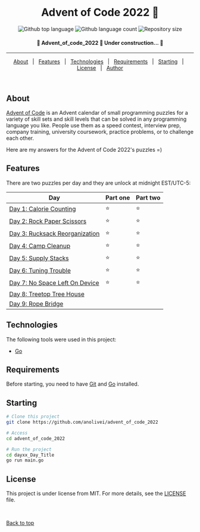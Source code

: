 <div align="center" id="top"> 

  &#xa0;

</div>

<h1 align="center"> Advent of Code 2022 🌟 </h1>

<p align="center">
  <img alt="Github top language" src="https://img.shields.io/github/languages/top/anolivei/advent_of_code_2022?color=335CFF">

  <img alt="Github language count" src="https://img.shields.io/github/languages/count/anolivei/advent_of_code_2022?color=335CFF">

  <img alt="Repository size" src="https://img.shields.io/github/repo-size/anolivei/advent_of_code_2022?color=335CFF">

</p>


<h4 align="center"> 
	🚧  Advent_of_code_2022 🌟 Under construction...  🚧
</h4> 

<hr>

<p align="center">
  <a href="#about">About</a> &#xa0; | &#xa0; 
  <a href="#features">Features</a> &#xa0; | &#xa0;
  <a href="#technologies">Technologies</a> &#xa0; | &#xa0;
  <a href="#requirements">Requirements</a> &#xa0; | &#xa0;
  <a href="#starting">Starting</a> &#xa0; | &#xa0;
  <a href="#license">License</a> &#xa0; | &#xa0;
  <a href="https://github.com/anolivei" target="_blank">Author</a>
</p>

<br>

## About ##
[Advent of Code](https://adventofcode.com/2022/about) is an Advent calendar of
small programming puzzles for a variety  of skill sets and skill levels that
can be solved in any programming language you like.
People use them as a speed contest, interview prep, company training,
university coursework, practice problems, or to challenge each other.

Here are my answers for the Advent of Code 2022's puzzles =)

## Features ##

There are two puzzles per day and they are unlock at midnight EST/UTC-5:

| Day | Part one | Part two |
| --- | ------- | -------- |
| [Day 1: Calorie Counting](https://adventofcode.com/2022/day/1)| ⭐️ | ⭐️ |
| [Day 2: Rock Paper Scissors](https://adventofcode.com/2022/day/2)| ⭐️ | ⭐️ |
| [Day 3: Rucksack Reorganization](https://adventofcode.com/2022/day/3) | ⭐️ | ⭐️ |
| [Day 4: Camp Cleanup](https://adventofcode.com/2022/day/4)| ⭐️ | ⭐️ |
| [Day 5: Supply Stacks](https://adventofcode.com/2022/day/5)| ⭐️ | ⭐️ |
| [Day 6: Tuning Trouble](https://adventofcode.com/2022/day/6)| ⭐️ | ⭐️ |
| [Day 7: No Space Left On Device](https://adventofcode.com/2022/day/7)| ⭐️ | ⭐️ |
| [Day 8: Treetop Tree House](https://adventofcode.com/2022/day/8)|  |  |
| [Day 9: Rope Bridge](https://adventofcode.com/2022/day/9)|  |  |


## Technologies ##

The following tools were used in this project:
- [Go](https://go.dev/)

## Requirements ##

Before starting, you need to have [Git](https://git-scm.com) and [Go](https://go.dev/) installed.

## Starting ##

```bash
# Clone this project
git clone https://github.com/anolivei/advent_of_code_2022

# Access
cd advent_of_code_2022

# Run the project
cd dayxx_Day_Title
go run main.go

```

## License ##

This project is under license from MIT. For more details, see the [LICENSE](LICENSE) file.


&#xa0;

<a href="#top">Back to top</a>
